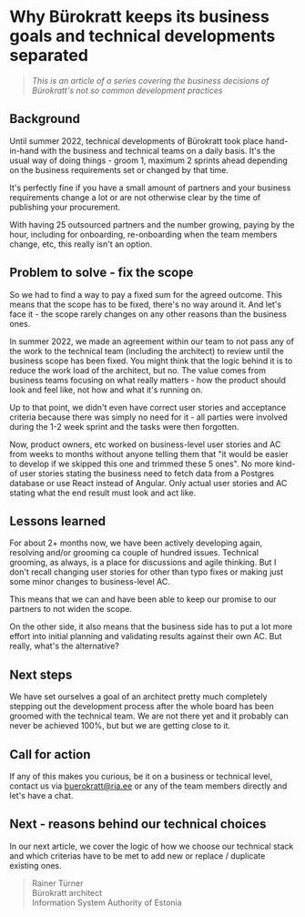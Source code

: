 # Why Bürokratt keeps its business goals and technical developments separated

> _This is an article of a series covering the business decisions of Bürokratt's not so common development practices_

## Background

Until summer 2022, technical developments of Bürokratt took place hand-in-hand with the business and technical teams on a daily basis. It's the usual way of doing things - groom 1, maximum 2 sprints ahead depending on the business requirements set or changed by that time.

It's perfectly fine if you have a small amount of partners and your business requirements change a lot or are not otherwise clear by the time of publishing your procurement.

With having 25 outsourced partners and the number growing, paying by the hour, including for onboarding, re-onboarding when the team members change, etc, this really isn't an option.

## Problem to solve - fix the scope

So we had to find a way to pay a fixed sum for the agreed outcome. This means that the scope has to be fixed, there's no way around it. And let's face it - the scope rarely changes on any other reasons than the business ones.

In summer 2022, we made an agreement within our team to not pass any of the work to the technical team (including the architect) to review until the business scope has been fixed. You might think that the logic behind it is to reduce the work load of the architect, but no. The value comes from business teams focusing on what really matters - how the product should look and feel like, not how and what it's running on.

Up to that point, we didn't even have correct user stories and acceptance criteria because there was simply no need for it - all parties were involved during the 1-2 week sprint and the tasks were then forgotten.

Now, product owners, etc worked on business-level user stories and AC from weeks to months without anyone telling them that "it would be easier to develop if we skipped this one and trimmed these 5 ones". No more kind-of user stories stating the business need to fetch data from a Postgres database or use React instead of Angular. Only actual user stories and AC stating what the end result must look and act like.

## Lessons learned

For about 2+ months now, we have been actively developing again, resolving and/or grooming ca couple of hundred issues. Technical grooming, as always, is a place for discussions and agile thinking. But I don't recall changing user stories for other than typo fixes or making just some minor changes to business-level AC.

This means that we can and have been able to keep our promise to our partners to not widen the scope.

On the other side, it also means that the business side has to put a lot more effort into initial planning and validating results against their own AC. But really, what's the alternative?

## Next steps

We have set ourselves a goal of an architect pretty much completely stepping out the development process after the whole board has been groomed with the technical team. We are not there yet and it probably can never be achieved 100%, but but we are getting close to it.

## Call for action

If any of this makes you curious, be it on a business or technical level, contact us via buerokratt@ria.ee or any of the team members directly and let's have a chat.

## Next - reasons behind our technical choices

In our next article, we cover the logic of how we choose our technical stack and which criterias have to be met to add new or replace / duplicate existing ones.

> Rainer Türner<br>
> Bürokratt architect<br>
> Information System Authority of Estonia
